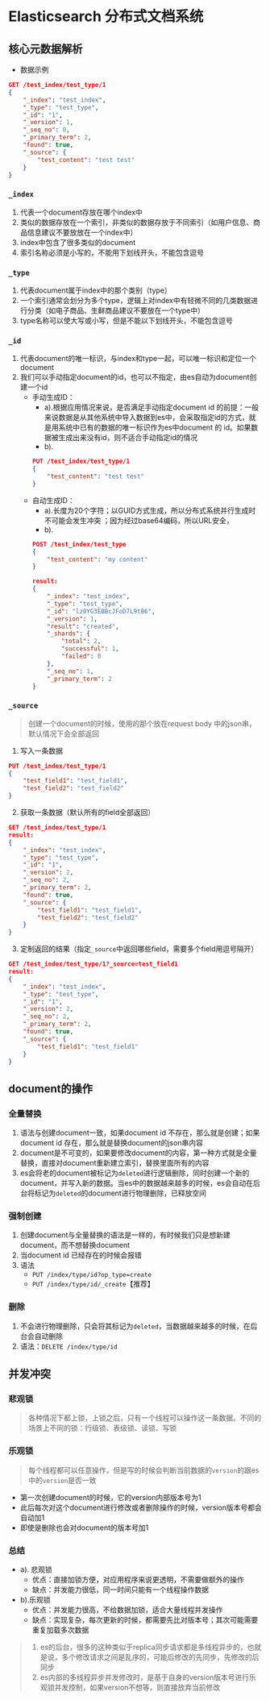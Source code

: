 # Elasticsearch 分布式文档系统

## 核心元数据解析
- 数据示例
```json
GET /test_index/test_type/1
{
    "_index": "test_index",
    "_type": "test_type",
    "_id": "1",
    "_version": 1,
    "_seq_no": 0,
    "_primary_term": 2,
    "found": true,
    "_source": {
        "test_content": "test test"
    }
}
```

### `_index`
1. 代表一个document存放在哪个index中
2. 类似的数据存放在一个索引，非类似的数据存放于不同索引（如用户信息、商品信息建议不要放放在一个index中）
3. index中包含了很多类似的document
4. 索引名称必须是小写的，不能用下划线开头，不能包含逗号

### `_type`
1. 代表document属于index中的那个类别（type）
2. 一个索引通常会划分为多个type，逻辑上对index中有轻微不同的几类数据进行分类（如电子商品、生鲜商品建议不要放在一个type中）
3. type名称可以使大写或小写，但是不能以下划线开头，不能包含逗号

### `_id`
1. 代表document的唯一标识，与index和type一起，可以唯一标识和定位一个document
2. 我们可以手动指定document的id，也可以不指定，由es自动为document创建一个id
    - 手动生成ID：
        - a).根据应用情况来说，是否满足手动指定document id 的前提：一般来说数据是从其他系统中导入数据到es中，会采取指定id的方式，就是用系统中已有的数据的唯一标识作为es中document 的 id。如果数据被生成出来没有id，则不适合手动指定id的情况
        - b).
        ```json
        PUT /test_index/test_type/1
        {
            "test_content": "test test"
        }
        ```
    - 自动生成ID：
        - a).长度为20个字符；以GUID方式生成，所以分布式系统并行生成时不可能会发生冲突 ；因为经过base64编码，所以URL安全，
        - b).
        ```json
        POST /test_index/test_type
        {
            "test_content": "my content"
        }

        result:
        {
            "_index": "test_index",
            "_type": "test_type",
            "_id": "lz0YG3EBBcJFoD7L9tB6",
            "_version": 1,
            "result": "created",
            "_shards": {
                "total": 2,
                "successful": 1,
                "failed": 0
            },
            "_seq_no": 1,
            "_primary_term": 2
        }
        ```

### `_source`
> 创建一个document的时候，使用的那个放在request body 中的json串，默认情况下会全部返回

1. 写入一条数据
```json
PUT /test_index/test_type/1
{
    "test_field1": "test_field1",
    "test_field2": "test_field2"
}
```
2. 获取一条数据（默认所有的field全部返回）
```json
GET /test_index/test_type/1
result:
{
    "_index": "test_index",
    "_type": "test_type",
    "_id": "1",
    "_version": 2,
    "_seq_no": 2,
    "_primary_term": 2,
    "found": true,
    "_source": {
        "test_field1": "test_field1",
        "test_field2": "test_field2"
    }
}
```

3. 定制返回的结果（指定`_source`中返回哪些field，需要多个field用逗号隔开）
```json
GET /test_index/test_type/1?_source=test_field1
result:
{
    "_index": "test_index",
    "_type": "test_type",
    "_id": "1",
    "_version": 2,
    "_seq_no": 2,
    "_primary_term": 2,
    "found": true,
    "_source": {
        "test_field1": "test_field1"
    }
}
```

## document的操作
### 全量替换
1. 语法与创建document一致，如果document id 不存在，那么就是创建；如果document id 存在，那么就是替换document的json串内容
2. document是不可变的，如果要修改document的内容，第一种方式就是全量替换，直接对document重新建立索引，替换里面所有的内容
3. es会将老的document被标记为`deleted`进行逻辑删除，同时创建一个新的document，并写入新的数据。当es中的数据越来越多的时候，es会自动在后台将标记为`deleted`的document进行物理删除，已释放空间

### 强制创建
1. 创建document与全量替换的语法是一样的，有时候我们只是想新建document，而不想替换document
2. 当document id 已经存在的时候会报错
3. 语法
    - `PUT /index/type/id?op_type=create`
    - `PUT /index/type/id/_create`【推荐】

### 删除
1. 不会进行物理删除，只会将其标记为`deleted`，当数据越来越多的时候，在后台会自动删除
2. 语法：`DELETE /index/type/id`

## 并发冲突
### 悲观锁
> 各种情况下都上锁，上锁之后，只有一个线程可以操作这一条数据。不同的场景上不同的锁：行级锁、表级锁、读锁、写锁

### 乐观锁
> 每个线程都可以任意操作，但是写的时候会判断当前数据的`version`的跟es中的`version`是否一致
- 第一次创建document的时候，它的version内部版本号为1
- 此后每次对这个document进行修改或者删除操作的时候，version版本号都会自动加1
- 即使是删除也会对document的版本号加1

### 总结
- a). 悲观锁
    - 优点：直接加锁方便，对应用程序来说更透明，不需要做额外的操作
    - 缺点：并发能力很低，同一时间只能有一个线程操作数据
- b).乐观锁
    - 优点：并发能力很高，不给数据加锁，适合大量线程并发操作
    - 缺点：实现复杂，每次更新的时候，都需要先比对版本号；其次可能需要重复加载多次数据

> 1. es的后台，很多的这种类似于replica同步请求都是多线程异步的，也就是说，多个修改请求之间是乱序的，可能后修改的先同步，先修改的后同步
> 2. es内部的多线程异步并发修改时，是基于自身的version版本号进行乐观锁并发控制，如果version不想等，则直接放弃当前修改
